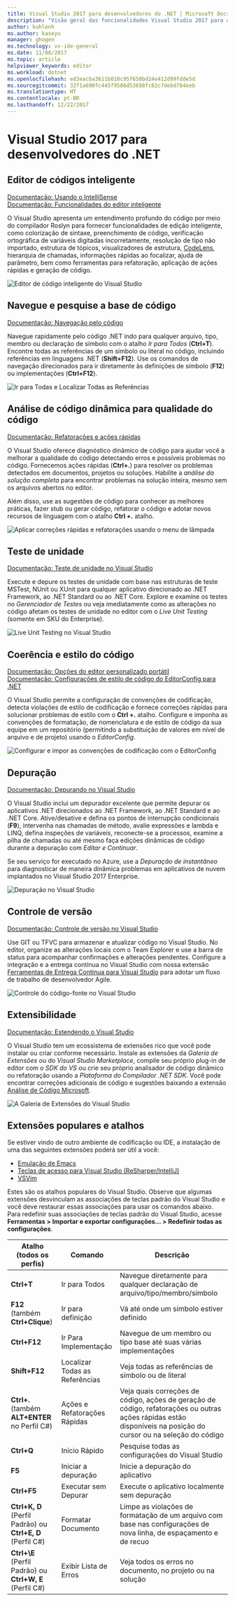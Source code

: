```yaml
---
title: Visual Studio 2017 para desenvolvedores do .NET | Microsoft Docs
description: "Visão geral das funcionalidades Visual Studio 2017 para ajudá-lo a codificar mais rápido no .NET."
author: kuhlenh
ms.author: kaseyu
manager: ghogen
ms.technology: vs-ide-general
ms.date: 11/08/2017
ms.topic: article
helpviewer_keywords: editor
ms.workload: dotnet
ms.openlocfilehash: ed3eacba3611b010c95f650bd24e412d99fdde5d
ms.sourcegitcommit: 32f1a690fc445f9586d53698fc82c7debd784eeb
ms.translationtype: HT
ms.contentlocale: pt-BR
ms.lasthandoff: 12/22/2017
---
```

# <a name="visual-studio-2017-for-net-developers"></a>Visual Studio 2017 para desenvolvedores do .NET

## <a name="smart-code-editor"></a>Editor de códigos inteligente
[Documentação: Usando o IntelliSense](using-intellisense.md)  
[Documentação: Funcionalidades do editor inteligente](writing-code-in-the-code-and-text-editor.md)

O Visual Studio apresenta um entendimento profundo do código por meio do compilador Roslyn para fornecer funcionalidades de edição inteligente, como colorização de sintaxe, preenchimento de código, verificação ortográfica de variáveis digitadas incorretamente, resolução de tipo não importado, estrutura de tópicos, visualizadores de estrutura, [CodeLens](find-code-changes-and-other-history-with-codelens.md), hierarquia de chamadas, informações rápidas ao focalizar, ajuda de parâmetro, bem como ferramentas para refatoração, aplicação de ações rápidas e geração de código.
 
![Editor de código inteligente do Visual Studio](../ide/media/VSIDE_Productivity_SmartCodeEditor.png "VSIDE_Productivity_SmartCodeEditor")  

## <a name="navigate-and-search-your-codebase"></a>Navegue e pesquise a base de código
[Documentação: Navegação pelo código](navigating-code.md)

Navegue rapidamente pelo código .NET indo para qualquer arquivo, tipo, membro ou declaração de símbolo com o atalho *Ir para Todos* (**Ctrl+T**). Encontre todas as referências de um símbolo ou literal no código, incluindo referências em linguagens .NET (**Shift+F12**). Use os comandos de navegação direcionados para ir diretamente às definições de símbolo (**F12**) ou implementações (**Ctrl+F12**).

![Ir para Todas e Localizar Todas as Referências](../ide/media/VSIDE_Productivity_Navigation.png "VSIDE_Productivity_Navigation")  

## <a name="live-code-analysis-for-code-quality"></a>Análise de código dinâmica para qualidade do código
[Documentação: Refatorações e ações rápidas](refactoring-code-generation-quick-actions.md)

O Visual Studio oferece diagnóstico dinâmico de código para ajudar você a melhorar a qualidade do código detectando erros e possíveis problemas no código. Fornecemos ações rápidas (**Ctrl+.**) para resolver os problemas detectados em documentos, projetos ou soluções. Habilite a *análise da solução completa* para encontrar problemas na solução inteira, mesmo sem os arquivos abertos no editor. 

Além disso, use as sugestões de código para conhecer as melhores práticas, fazer stub ou gerar código, refatorar o código e adotar novos recursos de linguagem com o atalho **Ctrl +.** atalho.

![Aplicar correções rápidas e refatorações usando o menu de lâmpada](../ide/media/VSIDE_Productivity_CodeAnalysis.png "VSIDE_Productivity_CodeAnalysis")  

## <a name="unit-testing"></a>Teste de unidade
[Documentação: Teste de unidade no Visual Studio](../test/improve-code-quality.md)

Execute e depure os testes de unidade com base nas estruturas de teste MSTest, NUnit ou XUnit para qualquer aplicativo direcionado ao .NET Framework, ao .NET Standard ou ao .NET Core. Explore e examine os testes no *Gerenciador de Testes* ou veja imediatamente como as alterações no código afetam os testes de unidade no editor com o *Live Unit Testing* (somente em SKU do Enterprise). 

![Live Unit Testing no Visual Studio](../ide/media/VSIDE_Productivity_LiveUnitTesting.png "VSIDE_Productivity_LiveUnitTesting")  

## <a name="code-consistency-and-style"></a>Coerência e estilo do código
[Documentação: Opções do editor personalizado portátil](create-portable-custom-editor-options.md)  
[Documentação: Configurações de estilo de código do EditorConfig para .NET](editorconfig-code-style-settings-reference.md)

O Visual Studio permite a configuração de convenções de codificação, detecta violações de estilo de codificação e fornece correções rápidas para solucionar problemas de estilo com o **Ctrl +.** atalho. Configure e imponha as convenções de formatação, de nomenclatura e de estilo de código da sua equipe em um repositório (permitindo a substituição de valores em nível de arquivo e de projeto) usando o *EditorConfig*. 

![Configurar e impor as convenções de codificação com o EditorConfig](../ide/media/VSIDE_Productivity_CodeStyle.png "VSIDE_Productivity_CodeStyle")  

## <a name="debugging"></a>Depuração
[Documentação: Depurando no Visual Studio](../debugger/index.md)

O Visual Studio inclui um depurador excelente que permite depurar os aplicativos .NET direcionados ao .NET Framework, ao .NET Standard e ao .NET Core. Ative/desative e defina os pontos de interrupção condicionais (**F9**), intervenha nas chamadas de método, avalie expressões e lambda e LINQ, defina inspeções de variáveis, reconecte-se a processos, examine a pilha de chamadas ou até mesmo faça edições dinâmicas de código durante a depuração com *Editar e Continuar*. 

Se seu serviço for executado no Azure, use a *Depuração de instantâneo* para diagnosticar de maneira dinâmica problemas em aplicativos de nuvem implantados no Visual Studio 2017 Enterprise.

![Depuração no Visual Studio](../ide/media/VSIDE_Productivity_Debugging.png "VSIDE_Productivity_Debugging")  

## <a name="version-control"></a>Controle de versão
[Documentação: Controle de versão no Visual Studio](/vsts/index)

Use GIT ou TFVC para armazenar e atualizar código no Visual Studio. No editor, organize as alterações locais com o Team Explorer e use a barra de status para acompanhar confirmações e alterações pendentes. Configure a integração e a entrega contínua no Visual Studio com nossa extensão [Ferramentas de Entrega Contínua para Visual Studio](https://marketplace.visualstudio.com/items?itemName=VSIDEDevOpsMSFT.ContinuousDeliveryToolsforVisualStudio) para adotar um fluxo de trabalho de desenvolvedor Agile.

![Controle do código-fonte no Visual Studio](../ide/media/VSIDE_Productivity_SourceControl.png "VSIDE_Productivity_SourceControl")

## <a name="extensibility"></a>Extensibilidade
[Documentação: Estendendo o Visual Studio](../extensibility/index.md)

O Visual Studio tem um ecossistema de extensões rico que você pode instalar ou criar conforme necessário. Instale as extensões da *Galeria de Extensões* ou do *Visual Studio Marketplace*, compile seu próprio plug-in de editor com o *SDK do VS* ou crie seu próprio analisador de código dinâmico ou refatoração usando a *Plataforma do Compilador .NET SDK*. Você pode encontrar correções adicionais de código e sugestões baixando a extensão [Análise de Código Microsoft](https://marketplace.visualstudio.com/items?itemName=VisualStudioPlatformTeam.MicrosoftCodeAnalysis2017). 

![A Galeria de Extensões do Visual Studio](../ide/media/VSIDE_Productivity_Extensibility.png "VSIDE_Productivity_Extensibility")  

## <a name="popular-extensions--shortcuts"></a>Extensões populares e atalhos
Se estiver vindo de outro ambiente de codificação ou IDE, a instalação de uma das seguintes extensões poderá ser útil a você:
- [Emulação de Emacs](https://marketplace.visualstudio.com/items?itemName=VisualStudioProductTeam.Emacsemulation)
- [Teclas de acesso para Visual Studio (ReSharper/IntelliJ)](https://marketplace.visualstudio.com/items?itemName=JustinClareburtMSFT.HotKeys2017-KeyboardShortcuts)
- [VSVim](https://marketplace.visualstudio.com/items?itemName=JaredParMSFT.VsVim)

Estes são os atalhos populares do Visual Studio. Observe que algumas extensões desvinculam as associações de teclas padrão do Visual Studio e você deve restaurar essas associações para usar os comandos abaixo. Para redefinir suas associações de teclas padrão do Visual Studio, acesse **Ferramentas > Importar e exportar configurações... > Redefinir todas as configurações**.

| Atalho (todos os perfis) | Comando | Descrição |
|-|-|-| 
| **Ctrl+T** | Ir para Todos | Navegue diretamente para qualquer declaração de arquivo/tipo/membro/símbolo |
| **F12** (também **Ctrl+Clique**) | Ir para definição | Vá até onde um símbolo estiver definido |
| **Ctrl+F12** | Ir Para Implementação | Navegue de um membro ou tipo base até suas várias implementações |
| **Shift+F12** | Localizar Todas as Referências | Veja todas as referências de símbolo ou de literal |
| **Ctrl+.** (também **ALT+ENTER** no Perfil C#) | Ações e Refatorações Rápidas | Veja quais correções de código, ações de geração de código, refatorações ou outras ações rápidas estão disponíveis na posição do cursor ou na seleção do código |
| **Ctrl+Q** | Início Rápido | Pesquise todas as configurações do Visual Studio |
| **F5** | Iniciar a depuração | Inicie a depuração do aplicativo |
| **Ctrl+F5** | Executar sem Depurar | Execute o aplicativo localmente sem depuração |
| **Ctrl+K, D** (Perfil Padrão) ou **Ctrl+E, D** (Perfil C#) | Formatar Documento | Limpe as violações de formatação de um arquivo com base nas configurações de nova linha, de espaçamento e de recuo |
| **Ctrl+\\E** (Perfil Padrão) ou **Ctrl+W, E** (Perfil C#) | Exibir Lista de Erros | Veja todos os erros no documento, no projeto ou na solução |


